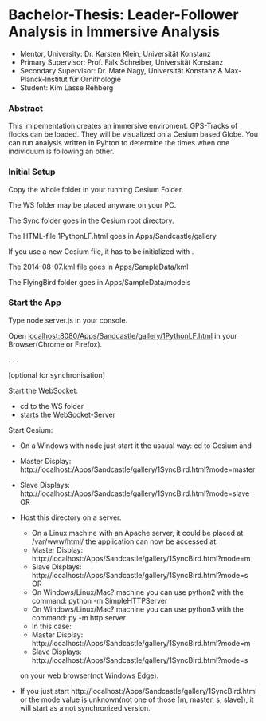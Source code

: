 # Bachelor-Thesis: Leader-Follower Analysis in Immersive Analysis
* Mentor, University: Dr. Karsten Klein, Universität Konstanz
* Primary Supervisor: Prof. Falk Schreiber, Universität Konstanz
* Secondary Supervisor: Dr. Mate Nagy, Universität Konstanz & Max-Planck-Institut für Ornithologie
* Student: Kim Lasse Rehberg


###  Abstract
This imlpementation creates an immersive enviroment. GPS-Tracks of flocks can be loaded. They will be visualized on a Cesium based Globe. You can run analysis written in Pyhton to determine the times when one individuum is following an other.

### Initial Setup

Copy the whole folder in your running Cesium Folder.


The WS folder may be placed anyware on your PC.

The Sync folder goes in the Cesium root directory. 

The HTML-file 1PythonLF.html goes in Apps/Sandcastle/gallery

If you use a new Cesium file, it has to be initialized with <npm install>.

The 2014-08-07.kml file goes in Apps/SampleData/kml

The FlyingBird folder goes in Apps/SampleData/models


### Start the App

Type node server.js in your console. 

Open [localhost:8080/Apps/Sandcastle/gallery/1PythonLF.html](/localhost:8080/Apps/Sandcastle/gallery/1PythonLF.html) in your Browser(Chrome or Firefox).




.
.
.

[optional for synchronisation]

Start the WebSocket:
* cd to the WS folder
* <node server.js> starts the WebSocket-Server

Start Cesium:

  * On a Windows with node just start it the usaual way: cd to Cesium and <node server.js>
  * Master Display: http://localhost:<port>/Apps/Sandcastle/gallery/1SyncBird.html?mode=master
  * Slave Displays: http://localhost:<port>/Apps/Sandcastle/gallery/1SyncBird.html?mode=slave
OR
* Host this directory on a server.
  * On a Linux machine with an Apache server, it could be placed at /var/www/html/ the application can now be accessed at:
  * Master Display: http://localhost:<port>/Apps/Sandcastle/gallery/1SyncBird.html?mode=m
  * Slave Displays: http://localhost:<port>/Apps/Sandcastle/gallery/1SyncBird.html?mode=s
OR
  * On Windows/Linux/Mac? machine you can use python2 with the command: python -m SimpleHTTPServer <port>
  * On Windows/Linux/Mac? machine you can use python3 with the command: py -m http.server <port>
  * In this case:
   * Master Display: http://localhost:<port>/Apps/Sandcastle/gallery/1SyncBird.html?mode=m
   * Slave Displays: http://localhost:<port>/Apps/Sandcastle/gallery/1SyncBird.html?mode=s

  on your web browser(not Windows Edge).

* If you just start http://localhost:<port>/Apps/Sandcastle/gallery/1SyncBird.html or the mode value is unknown(not one of those [m, master, s, slave]), it will start as a not synchronized version.





